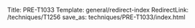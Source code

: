 Title: PRE-T1033
Template: general/redirect-index
RedirectLink: /techniques/T1256
save_as: techniques/PRE-T1033/index.html